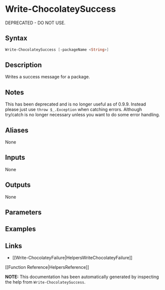 ﻿# Write-ChocolateySuccess

DEPRECATED - DO NOT USE.

## Syntax

~~~powershell
Write-ChocolateySuccess [-packageName <String>]
~~~

## Description
Writes a success message for a package.

## Notes

This has been deprecated and is no longer useful as of 0.9.9. Instead please just use `throw $_.Exception` when catching errors. Although try/catch is no longer necessary unless you want to do some error handling.

## Aliases

None

## Inputs

None

## Outputs

None

## Parameters
 

## Examples


## Links

 * [[Write-ChocolateyFailure|HelpersWriteChocolateyFailure]]


[[Function Reference|HelpersReference]]

**NOTE:** This documentation has been automatically generated by inspecting the help from  `Write-ChocolateySuccess`.

